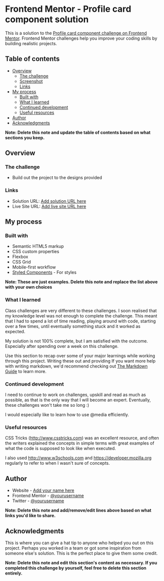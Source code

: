 # Frontend Mentor - Profile card component solution

This is a solution to the [Profile card component challenge on Frontend Mentor](https://www.frontendmentor.io/challenges/profile-card-component-cfArpWshJ). Frontend Mentor challenges help you improve your coding skills by building realistic projects.

## Table of contents

- [Overview](#overview)
  - [The challenge](#the-challenge)
  - [Screenshot](#screenshot)
  - [Links](#links)
- [My process](#my-process)
  - [Built with](#built-with)
  - [What I learned](#what-i-learned)
  - [Continued development](#continued-development)
  - [Useful resources](#useful-resources)
- [Author](#author)
- [Acknowledgments](#acknowledgments)

**Note: Delete this note and update the table of contents based on what sections you keep.**

## Overview

### The challenge

- Build out the project to the designs provided


### Links

- Solution URL: [Add solution URL here](https://your-solution-url.com)
- Live Site URL: [Add live site URL here](https://your-live-site-url.com)

## My process

### Built with

- Semantic HTML5 markup
- CSS custom properties
- Flexbox
- CSS Grid
- Mobile-first workflow
- [Styled Components](https://styled-components.com/) - For styles

**Note: These are just examples. Delete this note and replace the list above with your own choices**

### What I learned

Class challenges are very different to these challenges.  I soon realised that my knowledge level was not enough to complete the challenge.  This meant that I had to spend a lot of time reading, playing around with code, starting over a few times, until eventually something stuck and it worked as expected.  

My solution is not 100% complete, but I am satisfied with the outcome. Especially after spending over a week on this challenge.

Use this section to recap over some of your major learnings while working through this project. Writing these out and providing
If you want more help with writing markdown, we'd recommend checking out [The Markdown Guide](https://www.markdownguide.org/) to learn more.

### Continued development

I need to continue to work on challenges, upskill and read as much as possible, as that is the only way that I will become an expert. Eventually, these challenges won't take me so long :)

I would especially like to learn how to use @media efficiently.

### Useful resources

CSS Tricks (http://www.csstricks.com) was an excellent resource, and often the writers explained the concepts in simple terms with great examples of what the code is supposed to look like when executed.

I also used http://www.w3schools.com and https://developer.mozilla.org regularly to refer to when I wasn't sure of concepts.

## Author

- Website - [Add your name here](https://www.your-site.com)
- Frontend Mentor - [@yourusername](https://www.frontendmentor.io/profile/yourusername)
- Twitter - [@yourusername](https://www.twitter.com/yourusername)

**Note: Delete this note and add/remove/edit lines above based on what links you'd like to share.**

## Acknowledgments

This is where you can give a hat tip to anyone who helped you out on this project. Perhaps you worked in a team or got some inspiration from someone else's solution. This is the perfect place to give them some credit.

**Note: Delete this note and edit this section's content as necessary. If you completed this challenge by yourself, feel free to delete this section entirely.**
